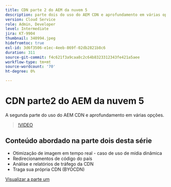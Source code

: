 ```yaml
---
title: CDN parte 2 do AEM da nuvem 5
description: parte dois do uso do AEM CDN e aprofundamento em várias opções.
version: Cloud Service
role: Admin, Developer
level: Intermediate
jira: KT-9904
thumbnail: 340994.jpeg
hidefromtoc: true
exl-id: 3d6f3506-e1ec-4eeb-869f-02db2821b8c6
duration: 311
source-git-commit: f4c621f3a9caa8c2c64b8323312343fe421a5aee
workflow-type: tm+mt
source-wordcount: '70'
ht-degree: 0%

---
```


# CDN parte2 do AEM da nuvem 5

A segunda parte do uso do AEM CDN e aprofundamento em várias opções.

>[!VIDEO](https://video.tv.adobe.com/v/340994?quality=12&learn=on)

## Conteúdo abordado na parte dois desta série

+ Otimização de imagem em tempo real - caso de uso de mídia dinâmica
+ Redirecionamentos de código do país
+ Análise e relatórios de tráfego da CDN
+ Traga sua própria CDN (BYOCDN)

[Visualizar a parte um](cloud5-aem-cdn-part1.md)